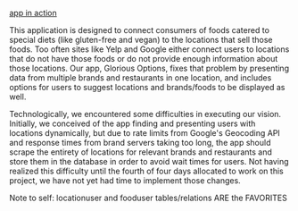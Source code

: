 <img src="./app/assets/images/screenshot.png" alt="">

[app in action](https://powerful-beyond-3469.herokuapp.com/#)

This application is designed to connect consumers of foods catered to special diets (like gluten-free and vegan) to the locations that sell those foods. Too often sites like Yelp and Google either connect users to locations that do not have those foods or do not provide enough information about those locations. Our app, Glorious Options, fixes that problem by presenting data from multiple brands and restaurants in one location, and includes options for users to suggest locations and brands/foods to be displayed as well.

Technologically, we encountered some difficulties in executing our vision. Initially, we conceived of the app finding and presenting users with locations dynamically, but due to rate limits from Google's Geocoding API and response times from brand servers taking too long, the app should scrape the entirety of locations for relevant brands and restaurants and store them in the database in order to avoid wait times for users. Not having realized this difficulty until the fourth of four days allocated to work on this project, we have not yet had time to implement those changes.

Note to self: locationuser and fooduser tables/relations ARE the FAVORITES
